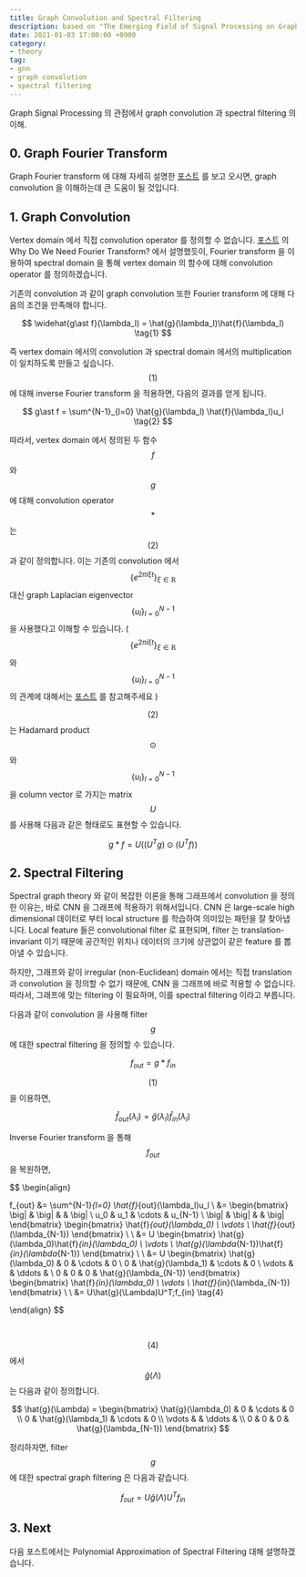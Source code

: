 ```yaml
---
title: Graph Convolution and Spectral Filtering
description: based on "The Emerging Field of Signal Processing on Graphs"
date: 2021-01-03 17:00:00 +0900
category:
- theory
tag:
- gnn
- graph convolution
- spectral filtering
---
```




Graph Signal Processing 의 관점에서 graph convolution 과 spectral filtering 의 이해.



## 0. Graph Fourier Transform



Graph Fourier transform 에 대해 자세히 설명한 [포스트](https://harryjo97.github.io/theory/Graph-Fourier-Transform/) 를 보고 오시면, graph convolution 을 이해하는데 큰 도움이 될 것입니다.




## 1. Graph Convolution



Vertex domain 에서 직접 convolution operator 를 정의할 수 없습니다. [포스트](https://harryjo97.github.io/theory/Graph-Fourier-Transform/) 의 Why Do We Need Fourier Transform? 에서 설명했듯이,  Fourier transform 을 이용하여 spectral domain 을 통해 vertex domain 의 함수에 대해 convolution operator 를 정의하겠습니다.

기존의 convolution 과 같이 graph convolution 또한 Fourier transform 에 대해 다음의 조건을 만족해야 합니다. 


$$
\widehat{g\ast f}(\lambda_l) = \hat{g}(\lambda_l)\hat{f}(\lambda_l)
\tag{1}
$$


즉 vertex  domain 에서의 convolution 과 spectral domain 에서의 multiplication 이 일치하도록 만들고 싶습니다. $$(1)$$ 에 대해 inverse Fourier transform 을 적용하면, 다음의 결과를 얻게 됩니다.

$$
g\ast f = \sum^{N-1}_{l=0} \hat{g}(\lambda_l) \hat{f}(\lambda_l)u_l
\tag{2}
$$

따라서, vertex domain 에서 정의된 두 함수 $$f$$ 와 $$g$$ 에 대해 convolution operator $$\ast$$ 는 $$(2)$$ 과 같이 정의합니다. 이는 기존의 convolution 에서 $$\left\{e^{2\pi i\xi t}\right\}_{\xi\in\mathbb{R}}$$ 대신 graph Laplacian eigenvector $$\{u_l\}^{N-1}_{l=0}$$  을 사용했다고 이해할 수 있습니다. ( $$\left\{e^{2\pi i\xi t}\right\}_{\xi\in\mathbb{R}}$$ 와 $$\{u_l\}^{N-1}_{l=0}$$ 의 관계에 대해서는 [포스트](https://harryjo97.github.io/theory/Graph-Laplacian/) 를 참고해주세요 )



$$(2)$$ 는 Hadamard product $$\odot$$ 와  $$\{u_l\}^{N-1}_{l=0}$$ 을 column vector 로 가지는 matrix $$U$$ 를 사용해 다음과 같은 형태로도 표현할 수 있습니다.


$$
g \ast f = U((U^Tg) \odot (U^Tf))
$$






## 2. Spectral Filtering 



Spectral graph theory 와 같이 복잡한 이론을 통해 그래프에서 convolution 을 정의한 이유는, 바로 CNN 을 그래프에 적용하기 위해서입니다. CNN 은 large-scale high dimensional 데이터로 부터 local structure 를 학습하여 의미있는 패턴을 잘 찾아냅니다. Local feature 들은 convolutional filter 로 표현되며, filter 는 translation-invariant 이기 때문에 공간적인 위치나 데이터의 크기에 상관없이 같은 feature 를 뽑아낼 수 있습니다. 



하지만, 그래프와 같이 irregular (non-Euclidean) domain 에서는 직접 translation 과 convolution 을 정의할 수 없기 때문에,  CNN 을 그래프에 바로 적용할 수 없습니다. 따라서, 그래프에 맞는 filtering 이 필요하며, 이를 spectral filtering 이라고 부릅니다.



다음과 같이 convolution 을 사용해 filter $$g$$ 에 대한 spectral filtering 을 정의할 수 있습니다. 


$$
f_{out} = g\ast f_{in}
$$

$$(1)$$ 을 이용하면,

$$
\hat{f}_{out}(\lambda_l) = \hat{g}(\lambda_l)\hat{f}_{in}(\lambda_l)
$$

Inverse Fourier transform 을 통해 $$f_{out}$$ 을 복원하면,

$$
\begin{align}

f_{out} 
&= \sum^{N-1}_{l=0} \hat{f}_{out}(\lambda_l)u_l \\
&= 
\begin{bmatrix}
\big| & \big| &  & \big| \\
u_0 & u_1 & \cdots & u_{N-1} \\
\big| & \big| &  & \big|
\end{bmatrix}
\begin{bmatrix}
\hat{f}_{out}(\lambda_0) \\
\vdots \\
\hat{f}_{out}(\lambda_{N-1})
\end{bmatrix} \\
\\
&= U
\begin{bmatrix}
\hat{g}(\lambda_0)\hat{f}_{in}(\lambda_0) \\
\vdots \\
\hat{g}(\lambda_{N-1})\hat{f}_{in}(\lambda_{N-1})
\end{bmatrix} \\
\\
&= U
\begin{bmatrix}
\hat{g}(\lambda_0) & 0 & \cdots & 0 \\
0 & \hat{g}(\lambda_1) & \cdots & 0 \\
\vdots &  & \ddots & \\
0 & 0 & 0 & \hat{g}(\lambda_{N-1})
\end{bmatrix}
\begin{bmatrix}
\hat{f}_{in}(\lambda_0) \\
\vdots \\
\hat{f}_{in}(\lambda_{N-1})
\end{bmatrix} \\
\\
&= U\hat{g}(\Lambda)U^T\;f_{in} \tag{4}

\end{align}
$$

&nbsp;

$$(4)$$ 에서 $$\hat{g}(\Lambda)$$ 는 다음과 같이 정의합니다.

$$
\hat{g}(\Lambda) =
\begin{bmatrix}
\hat{g}(\lambda_0) & 0 & \cdots & 0 \\
0 & \hat{g}(\lambda_1) & \cdots & 0 \\
\vdots &  & \ddots & \\
0 & 0 & 0 & \hat{g}(\lambda_{N-1})
\end{bmatrix}
$$



정리하자면, filter $$g$$  에 대한 spectral graph filtering 은 다음과 같습니다.

$$
f_{out} = U\hat{g}(\Lambda)U^T f_{in}
$$





## 3. Next

다음 포스트에서는 Polynomial Approximation of Spectral Filtering 대해 설명하겠습니다.





